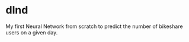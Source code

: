 # dlnd
My first Neural Network from scratch to predict the number of bikeshare users on a given day.
